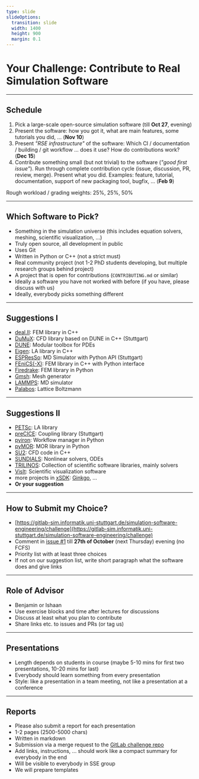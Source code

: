 ```yaml
---
type: slide
slideOptions:
  transition: slide
  width: 1400
  height: 900
  margin: 0.1
---
```


<style>
  .reveal strong {
    font-weight: bold;
    color: orange;
  }
  .reveal p {
    text-align: left;
  }
  .reveal section h1 {
    color: orange;
  }
  .reveal section h2 {
    color: orange;
  }
  .reveal code {
    font-family: 'Ubuntu Mono';
    color: orange;
  }
  .reveal section img {
    background:none;
    border:none;
    box-shadow:none;
  }
</style>


# Your Challenge: Contribute to Real Simulation Software

---

## Schedule

1. Pick a large-scale open-source simulation software (till **Oct 27**, evening)
2. Present the software: how you got it, what are main features, some tutorials you did, ... (**Nov 10**)
3. Present *"RSE infrastructure"* of the software: Which CI / documentation / building / git workflow ... does it use? How do contributions work? (**Dec 15**)
4. Contribute something small (but not trivial) to the software (*"good first issue"*). Run through complete contribution cycle (issue, discussion, PR, review, merge). Present what you did. Examples: feature, tutorial, documentation, support of new packaging tool, bugfix, ... (**Feb 9**)

Rough workload / grading weights: 25%, 25%, 50%

---

## Which Software to Pick?

- Something in the simulation universe (this includes equation solvers, meshing, scientific visualization, ...)
- Truly open source, all development in public
- Uses Git
- Written in Python or C++ (not a strict must)
- Real community project (not 1-2 PhD students developing, but multiple research groups behind project)
- A project that is open for contributions (`CONTRIBUTING.md` or similar)
- Ideally a software you have not worked with before (if you have, please discuss with us)
- Ideally, everybody picks something different

---

## Suggestions I

- [deal.II](https://dealii.org/): FEM library in C++
- [DuMuX](https://dumux.org/): CFD library based on DUNE in C++ (Stuttgart)
- [DUNE](https://www.dune-project.org/`): Modular toolbox for PDEs
- [Eigen](https://eigen.tuxfamily.org): LA library in C++
- [ESPResSo](https://espressomd.org): MD Simulator with Python API (Stuttgart)
- [FEniCS(-X)](https://fenicsproject.org/): FEM library in C++ with Python interface
- [Firedrake](https://www.firedrakeproject.org/): FEM library in Python
- [Gmsh](https://gmsh.info/): Mesh generator
- [LAMMPS](https://www.lammps.org/): MD simulator
- [Palabos](https://palabos.unige.ch/): Lattice Boltzmann

---

## Suggestions II

- [PETSc](https://petsc.org/): LA library
- [preCICE](https://precice.org/): Coupling library (Stuttgart)
- [pyiron](https://pyiron.org/): Workflow manager in Python
- [pyMOR](https://pymor.org/): MOR library in Python
- [SU2](https://su2code.github.io/): CFD code in C++
- [SUNDIALS](https://computing.llnl.gov/projects/sundials): Nonlinear solvers, ODEs
- [TRILINOS](https://trilinos.github.io/): Collection of scientific software libraries, mainly solvers
- [VisIt](https://visit-dav.github.io/visit-website/index.html): Scientific visualization software
- more projects in [xSDK](https://xsdk.info/packages/): [Ginkgo](https://ginkgo-project.github.io/), ...
- **Or your suggestion**

---

## How to Submit my Choice?

- [https://gitlab-sim.informatik.uni-stuttgart.de/simulation-software-engineering/challenge](https://gitlab-sim.informatik.uni-stuttgart.de/simulation-software-engineering/challenge)
- Comment in [issue #1](https://gitlab-sim.informatik.uni-stuttgart.de/simulation-software-engineering/challenge/-/issues/1) till **27th of October** (next Thursday) evening (no FCFS)
- Priority list with at least three choices
- If not on our suggestion list, write short paragraph what the software does and give links

---

## Role of Advisor

- Benjamin or Ishaan
- Use exercise blocks and time after lectures for discussions
- Discuss at least what you plan to contribute
- Share links etc. to issues and PRs (or tag us)

---

## Presentations

- Length depends on students in course (maybe 5-10 mins for first two presentations, 10-20 mins for last)
- Everybody should learn something from every presentation
- Style: like a presentation in a team meeting, not like a presentation at a conference

---

## Reports

- Please also submit a report for each presentation
- 1-2 pages (2500-5000 chars)
- Written in markdown
- Submission via a merge request to the [GitLab challenge repo](https://gitlab-sim.informatik.uni-stuttgart.de/simulation-software-engineering/challenge)
- Add links, instructions, ... should work like a compact summary for everybody in the end
- Will be visible to everybody in SSE group
- We will prepare templates
